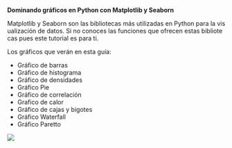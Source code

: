 **Dominando gráficos en Python con Matplotlib y Seaborn**

Matplotlib y Seaborn son las bibliotecas más utilizadas en Python para la visualización de datos. Si no conoces las funciones que ofrecen estas bibliotecas pues este tutorial es para ti.

Los gráficos que verán en esta guía:
- Gráfico de barras
- Gráfico de histograma
- Gráfico de densidades
- Gráfico Pie
- Gráfico de correlación
- Grafico de calor
- Gráfico de cajas y bigotes
- Gráfico Waterfall
- Gráfico Paretto

![](https://i.ibb.co/PCnkRrP/Captura.jpg)

